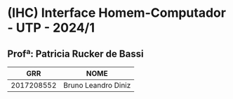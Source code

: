 # (IHC) Interface Homem-Computador - UTP - 2024/1

## Profª: Patricia Rucker de Bassi

| GRR | NOME |
| ------ | ------ |
| 2017208552 | Bruno Leandro Diniz |